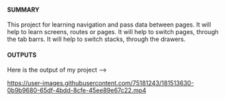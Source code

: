 #### SUMMARY ####
This project for learning navigation and pass data between pages.
It will help to learn screens, routes or pages.
It will help to switch pages, through the tab barrs.
It will help to switch stacks, through the drawers.

#### OUTPUTS ####
Here is the output of my project -->

https://user-images.githubusercontent.com/75181243/181513630-0b9b9680-65df-4bdd-8cfe-45ee89e67c22.mp4

